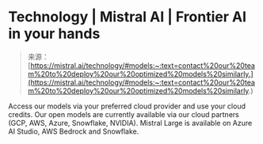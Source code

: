 <!--yml
category: 未分类
date: 2024-05-29 13:25:21
-->

# Technology | Mistral AI | Frontier AI in your hands

> 来源：[https://mistral.ai/technology/#models:~:text=contact%20our%20team%20to%20deploy%20our%20optimized%20models%20similarly.](https://mistral.ai/technology/#models:~:text=contact%20our%20team%20to%20deploy%20our%20optimized%20models%20similarly.)

Access our models via your preferred cloud provider and use your cloud credits. Our open models are currently available via our cloud partners (GCP, AWS, Azure, Snowflake, NVIDIA).
Mistral Large is available on Azure AI Studio, AWS Bedrock and Snowflake.